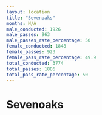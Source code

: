```yaml
---
layout: location
title: "Sevenoaks"
months: N/A
male_conducted: 1926
male_passes: 963
male_passes_rate_percentage: 50
female_conducted: 1848
female_passes: 923
female_pass_rate_percentage: 49.9
total_conducted: 3774
total_passes: 1886
total_pass_rate_percentage: 50
---
```


# Sevenoaks
